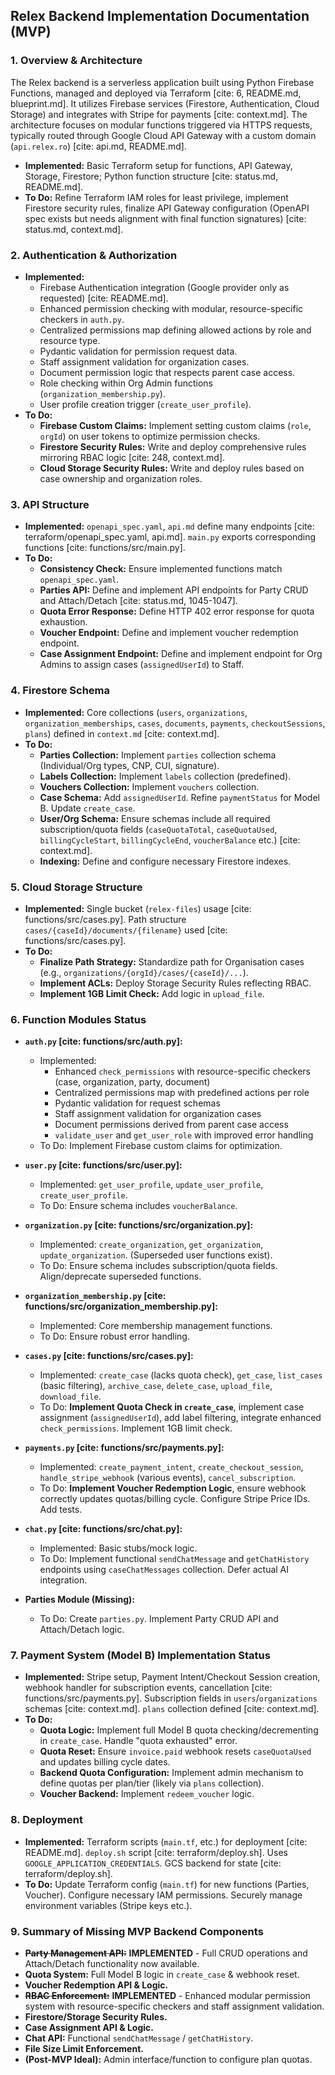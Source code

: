 ## Relex Backend Implementation Documentation (MVP)

### 1. Overview & Architecture

The Relex backend is a serverless application built using Python Firebase Functions, managed and deployed via Terraform [cite: 6, README.md, blueprint.md]. It utilizes Firebase services (Firestore, Authentication, Cloud Storage) and integrates with Stripe for payments [cite: context.md]. The architecture focuses on modular functions triggered via HTTPS requests, typically routed through Google Cloud API Gateway with a custom domain (`api.relex.ro`) [cite: api.md, README.md].

* **Implemented:** Basic Terraform setup for functions, API Gateway, Storage, Firestore; Python function structure [cite: status.md, README.md].
* **To Do:** Refine Terraform IAM roles for least privilege, implement Firestore security rules, finalize API Gateway configuration (OpenAPI spec exists but needs alignment with final function signatures) [cite: status.md, context.md].

### 2. Authentication & Authorization

* **Implemented:**
    * Firebase Authentication integration (Google provider only as requested) [cite: README.md].
    * Enhanced permission checking with modular, resource-specific checkers in `auth.py`.
    * Centralized permissions map defining allowed actions by role and resource type.
    * Pydantic validation for permission request data.
    * Staff assignment validation for organization cases.
    * Document permission logic that respects parent case access.
    * Role checking within Org Admin functions (`organization_membership.py`).
    * User profile creation trigger (`create_user_profile`).
* **To Do:**
    * **Firebase Custom Claims:** Implement setting custom claims (`role`, `orgId`) on user tokens to optimize permission checks.
    * **Firestore Security Rules:** Write and deploy comprehensive rules mirroring RBAC logic [cite: 248, context.md].
    * **Cloud Storage Security Rules:** Write and deploy rules based on case ownership and organization roles.

### 3. API Structure

* **Implemented:** `openapi_spec.yaml`, `api.md` define many endpoints [cite: terraform/openapi_spec.yaml, api.md]. `main.py` exports corresponding functions [cite: functions/src/main.py].
* **To Do:**
    * **Consistency Check:** Ensure implemented functions match `openapi_spec.yaml`.
    * **Parties API:** Define and implement API endpoints for Party CRUD and Attach/Detach [cite: status.md, 1045-1047].
    * **Quota Error Response:** Define HTTP 402 error response for quota exhaustion.
    * **Voucher Endpoint:** Define and implement voucher redemption endpoint.
    * **Case Assignment Endpoint:** Define and implement endpoint for Org Admins to assign cases (`assignedUserId`) to Staff.

### 4. Firestore Schema

* **Implemented:** Core collections (`users`, `organizations`, `organization_memberships`, `cases`, `documents`, `payments`, `checkoutSessions`, `plans`) defined in `context.md` [cite: context.md].
* **To Do:**
    * **Parties Collection:** Implement `parties` collection schema (Individual/Org types, CNP, CUI, signature).
    * **Labels Collection:** Implement `labels` collection (predefined).
    * **Vouchers Collection:** Implement `vouchers` collection.
    * **Case Schema:** Add `assignedUserId`. Refine `paymentStatus` for Model B. Update `create_case`.
    * **User/Org Schema:** Ensure schemas include all required subscription/quota fields (`caseQuotaTotal`, `caseQuotaUsed`, `billingCycleStart`, `billingCycleEnd`, `voucherBalance` etc.) [cite: context.md].
    * **Indexing:** Define and configure necessary Firestore indexes.

### 5. Cloud Storage Structure

* **Implemented:** Single bucket (`relex-files`) usage [cite: functions/src/cases.py]. Path structure `cases/{caseId}/documents/{filename}` used [cite: functions/src/cases.py].
* **To Do:**
    * **Finalize Path Strategy:** Standardize path for Organisation cases (e.g., `organizations/{orgId}/cases/{caseId}/...`).
    * **Implement ACLs:** Deploy Storage Security Rules reflecting RBAC.
    * **Implement 1GB Limit Check:** Add logic in `upload_file`.

### 6. Function Modules Status

* **`auth.py` [cite: functions/src/auth.py]:**
    * Implemented: 
        * Enhanced `check_permissions` with resource-specific checkers (case, organization, party, document)
        * Centralized permissions map with predefined actions per role
        * Pydantic validation for request schemas
        * Staff assignment validation for organization cases
        * Document permissions derived from parent case access
        * `validate_user` and `get_user_role` with improved error handling
    * To Do: Implement Firebase custom claims for optimization.

* **`user.py` [cite: functions/src/user.py]:**
    * Implemented: `get_user_profile`, `update_user_profile`, `create_user_profile`.
    * To Do: Ensure schema includes `voucherBalance`.
* **`organization.py` [cite: functions/src/organization.py]:**
    * Implemented: `create_organization`, `get_organization`, `update_organization`. (Superseded user functions exist).
    * To Do: Ensure schema includes subscription/quota fields. Align/deprecate superseded functions.
* **`organization_membership.py` [cite: functions/src/organization_membership.py]:**
    * Implemented: Core membership management functions.
    * To Do: Ensure robust error handling.
* **`cases.py` [cite: functions/src/cases.py]:**
    * Implemented: `create_case` (lacks quota check), `get_case`, `list_cases` (basic filtering), `archive_case`, `delete_case`, `upload_file`, `download_file`.
    * To Do: **Implement Quota Check in `create_case`**, implement case assignment (`assignedUserId`), add label filtering, integrate enhanced `check_permissions`. Implement 1GB limit check.
* **`payments.py` [cite: functions/src/payments.py]:**
    * Implemented: `create_payment_intent`, `create_checkout_session`, `handle_stripe_webhook` (various events), `cancel_subscription`.
    * To Do: **Implement Voucher Redemption Logic**, ensure webhook correctly updates quotas/billing cycle. Configure Stripe Price IDs. Add tests.
* **`chat.py` [cite: functions/src/chat.py]:**
    * Implemented: Basic stubs/mock logic.
    * To Do: Implement functional `sendChatMessage` and `getChatHistory` endpoints using `caseChatMessages` collection. Defer actual AI integration.
* **Parties Module (Missing):**
    * To Do: Create `parties.py`. Implement Party CRUD API and Attach/Detach logic.

### 7. Payment System (Model B) Implementation Status

* **Implemented:** Stripe setup, Payment Intent/Checkout Session creation, webhook handler for subscription events, cancellation [cite: functions/src/payments.py]. Subscription fields in `users`/`organizations` schemas [cite: context.md]. `plans` collection defined [cite: context.md].
* **To Do:**
    * **Quota Logic:** Implement full Model B quota checking/decrementing in `create_case`. Handle "quota exhausted" error.
    * **Quota Reset:** Ensure `invoice.paid` webhook resets `caseQuotaUsed` and updates billing cycle dates.
    * **Backend Quota Configuration:** Implement admin mechanism to define quotas per plan/tier (likely via `plans` collection).
    * **Voucher Backend:** Implement `redeem_voucher` logic.

### 8. Deployment

* **Implemented:** Terraform scripts (`main.tf`, etc.) for deployment [cite: README.md]. `deploy.sh` script [cite: terraform/deploy.sh]. Uses `GOOGLE_APPLICATION_CREDENTIALS`. GCS backend for state [cite: terraform/deploy.sh].
* **To Do:** Update Terraform config (`main.tf`) for new functions (Parties, Voucher). Configure necessary IAM permissions. Securely manage environment variables (Stripe keys etc.).

### 9. Summary of Missing MVP Backend Components

* ~~**Party Management API:**~~ **IMPLEMENTED** - Full CRUD operations and Attach/Detach functionality now available.
* **Quota System:** Full Model B logic in `create_case` & webhook reset.
* **Voucher Redemption API & Logic.**
* ~~**RBAC Enforcement:**~~ **IMPLEMENTED** - Enhanced modular permission system with resource-specific checkers and staff assignment validation.
* **Firestore/Storage Security Rules.**
* **Case Assignment API & Logic.**
* **Chat API:** Functional `sendChatMessage` / `getChatHistory`.
* **File Size Limit Enforcement.**
* **(Post-MVP Ideal):** Admin interface/function to configure plan quotas.